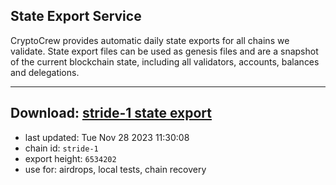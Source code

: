 ## State Export Service
CryptoCrew provides automatic daily state exports for all chains we validate. State export files can be used as genesis files and are a snapshot of the current blockchain state, including all validators, accounts, balances and delegations.

---
**Download: [stride-1 state export](https://dl.ccvalidators.com/SERVICE/stride/stride-1_export_6534202.json)**
---

- last updated: Tue Nov 28 2023 11:30:08
- chain id: `stride-1`
- export height: `6534202`
- use for: airdrops, local tests, chain recovery
